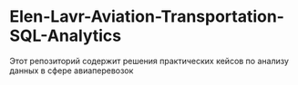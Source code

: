 # Elen-Lavr-Aviation-Transportation-SQL-Analytics
Этот репозиторий содержит решения практических кейсов по анализу данных в сфере авиаперевозок
